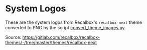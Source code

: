 # System Logos

These are the system logos from Recalbox's `recalbox-next` theme converted to
PNG by the script [convert_theme_images.py](../../convert_theme_images.py).

Source: https://gitlab.com/recalbox/recalbox-themes/-/tree/master/themes/recalbox-next